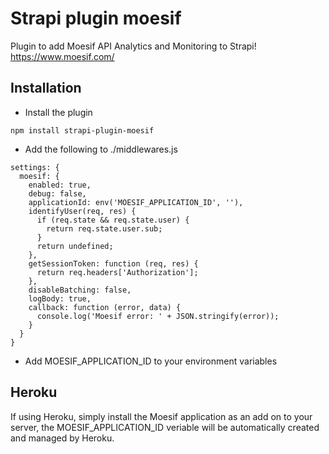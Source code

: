 # Strapi plugin moesif

Plugin to add Moesif API Analytics and Monitoring to Strapi!
https://www.moesif.com/

## Installation
- Install the plugin
```
npm install strapi-plugin-moesif
```
- Add the following to ./middlewares.js
```
settings: {
  moesif: {
    enabled: true,
    debug: false,
    applicationId: env('MOESIF_APPLICATION_ID', ''),
    identifyUser(req, res) {
      if (req.state && req.state.user) {
        return req.state.user.sub;
      }
      return undefined;
    },
    getSessionToken: function (req, res) {
      return req.headers['Authorization'];
    },
    disableBatching: false,
    logBody: true,
    callback: function (error, data) {
      console.log('Moesif error: ' + JSON.stringify(error));
    }
  }
}
```
- Add MOESIF_APPLICATION_ID to your environment variables

## Heroku
If using Heroku, simply install the Moesif application as an add on to your server, the MOESIF_APPLICATION_ID veriable will be automatically created and managed by Heroku. 

